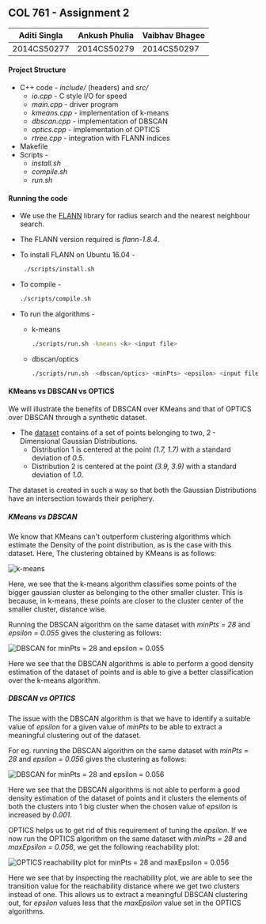 ## COL 761 - Assignment 2

| Aditi Singla | Ankush Phulia | Vaibhav Bhagee |
| ------------ | ------------- | -------------- |
| 2014CS50277  | 2014CS50279   | 2014CS50297    |


#### Project Structure

* C++ code - *include/* (headers) and *src/*
  * *io.cpp* - C style I/O for speed
  * *main.cpp* - driver program
  * *kmeans.cpp* - implementation of k-means
  * *dbscan.cpp* - implementation of DBSCAN
  * *optics.cpp* - implementation of OPTICS
  * *rtree.cpp* - integration with FLANN indices
* Makefile
* Scripts -
  * *install.sh*
  * *compile.sh*
  * *run.sh*

#### Running the code

* We use the [FLANN](https://github.com/mariusmuja/flann) library for radius search and the nearest neighbour search.

* The FLANN version required is *flann-1.8.4*.

* To install FLANN on Ubuntu 16.04 -
  ```bash
   ./scripts/install.sh

* To compile -

   ```bash
   ./scripts/compile.sh

* To run the algorithms -
  * k-means

     ```bash
     ./scripts/run.sh -kmeans <k> <input file>

   * dbscan/optics

     ```bash
     ./scripts/run.sh -<dbscan/optics> <minPts> <epsilon> <input file>

#### KMeans vs DBSCAN vs OPTICS

We will illustrate the benefits of DBSCAN over KMeans and that of OPTICS over DBSCAN through a synthetic dataset.

* The [dataset](./dataset/100000-2-2.dat) contains of a set of points belonging to two, 2 - Dimensional Gaussian Distributions.
  - Distribution 1 is centered at the point *(1.7, 1.7)* with a standard deviation of *0.5*.
  - Distribution 2 is centered at the point *(3.9, 3.9)* with a standard deviation of *1.0*.

The dataset is created in such a way so that both the Gaussian Distributions have an intersection towards their periphery.

##### KMeans vs DBSCAN

We know that KMeans can't outperform clustering algorithms which estimate the Density of the point distribution, as is the case with this dataset. Here, The clustering obtained by KMeans is as follows:

![k-means](plots/kmeans.png)

Here, we see that the k-means algorithm classifies some points of the bigger gaussian cluster as belonging to the other smaller cluster. This is because, in k-means, these points are closer to the cluster center of the smaller cluster, distance wise.

Running the DBSCAN algorithm on the same dataset with *minPts = 28* and *epsilon = 0.055* gives the clustering as follows:

![DBSCAN for minPts = 28 and epsilon = 0.055](plots/dbscan-minPts-28-eps-0.055.png)

Here we see that the DBSCAN algorithms is able to perform a good density estimation of the dataset of points and is able to give a better classification over the k-means algorithm.

##### DBSCAN vs OPTICS

The issue with the DBSCAN algorithm is that we have to identify a suitable value of *epsilon* for a given value of *minPts* to be able to extract a meaningful clustering out of the dataset. 

For eg. running the DBSCAN algorithm on the same dataset with *minPts = 28* and *epsilon = 0.056* gives the clustering as follows:

![DBSCAN for minPts = 28 and epsilon = 0.056](plots/dbscan-minPts-28-eps-0.056.png)

Here we see that the DBSCAN algorithms is not able to perform a good density estimation of the dataset of points and it clusters the elements of both the clusters into 1 big cluster when the chosen value of *epsilon* is increased by *0.001*. 

OPTICS helps us to get rid of this requirement of tuning the *epsilon*. 
If we now run the OPTICS algorithm on the same dataset with *minPts = 28* and *maxEpsilon = 0.056*, we get the following reachability plot:

![OPTICS reachability plot for minPts = 28 and maxEpsilon = 0.056](plots/optics-minPts-28-maxEps-0.056.png)

Here we see that by inspecting the reachability plot, we are able to see the transition value for the reachability distance where we get two clusters instead of one. This allows us to extract a meaningful DBSCAN clustering out, for *epsilon* values less that the *maxEpsilon* value set in the OPTICS algorithms.
